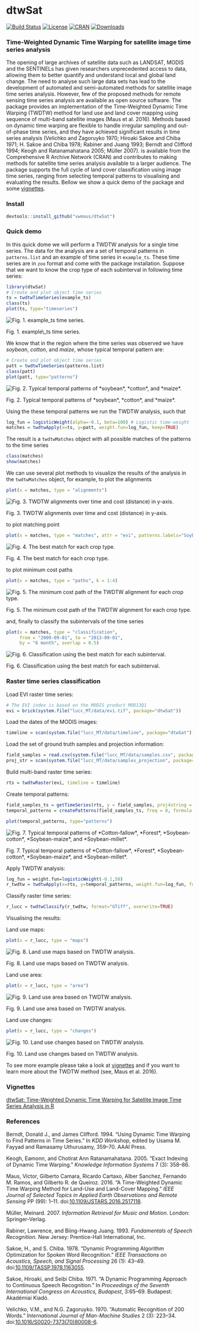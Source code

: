 <!-- Set global env -->
<!-- 
    rmarkdown::render("README.Rmd") 
-->
dtwSat
======

[![Build Status](https://travis-ci.org/vwmaus/dtwSat.png?branch=master)](https://travis-ci.org/vwmaus/dtwSat) [![License](http://img.shields.io/badge/license-GPL%20%28%3E=%202%29-brightgreen.svg?style=flat)](http://www.gnu.org/licenses/gpl-2.0.html) [![CRAN](http://www.r-pkg.org/badges/version/dtwSat)](http://cran.r-project.org/package=dtwSat) [![Downloads](http://cranlogs.r-pkg.org/badges/dtwSat?color=brightgreen)](http://www.r-pkg.org/pkg/dtwSat)

### Time-Weighted Dynamic Time Warping for satellite image time series analysis

The opening of large archives of satellite data such as LANDSAT, MODIS and the SENTINELs has given researchers unprecedented access to data, allowing them to better quantify and understand local and global land change. The need to analyse such large data sets has lead to the development of automated and semi-automated methods for satellite image time series analysis. However, few of the proposed methods for remote sensing time series analysis are available as open source software. The package provides an implementation of the Time-Weighted Dynamic Time Warping (TWDTW) method for land use and land cover mapping using sequence of multi-band satellite images (Maus et al. 2016). Methods based on dynamic time warping are flexible to handle irregular sampling and out-of-phase time series, and they have achieved significant results in time series analysis (Velichko and Zagoruyko 1970; Hiroaki Sakoe and Chiba 1971; H. Sakoe and Chiba 1978; Rabiner and Juang 1993; Berndt and Clifford 1994; Keogh and Ratanamahatana 2005; Müller 2007). is available from the Comprehensive R Archive Network (CRAN) and contributes to making methods for satellite time series analysis available to a larger audience. The package supports the full cycle of land cover classification using image time series, ranging from selecting temporal patterns to visualising and evaluating the results. Bellow we show a quick demo of the package and some [vignettes](#vignettes).

### Install

``` r
devtools::install_github("vwmaus/dtwSat")
```

### Quick demo

In this quick dome we will perform a TWDTW analysis for a single time series. The data for the analysis are a set of temporal patterns in `patterns.list` and an example of time series in `example_ts`. These time series are in `zoo` format and come with the package installation. Suppose that we want to know the crop type of each subinterval in following time series:

``` r
library(dtwSat)
# Create and plot object time series 
ts = twdtwTimeSeries(example_ts)
class(ts)
plot(ts, type="timeseries")
```

<img src="figure/plot-example_ts-ts-1.png" alt="Fig. 1. example_ts time series."  />
<p class="caption">
Fig. 1. example\_ts time series.
</p>

We know that in the region where the time series was observed we have *soybean*, *cotton*, and *maize*, whose typical temporal pattern are:

``` r
# Create and plot object time series 
patt = twdtwTimeSeries(patterns.list)
class(patt)
plot(patt, type="patterns") 
```

<img src="figure/plot-patterns-1.png" alt="Fig. 2. Typical temporal patterns of *soybean*, *cotton*, and *maize*."  />
<p class="caption">
Fig. 2. Typical temporal patterns of *soybean*, *cotton*, and *maize*.
</p>

Using the these temporal patterns we run the TWDTW analysis, such that

``` r
log_fun = logisticWeight(alpha=-0.1, beta=100) # Logistic time-weight
matches = twdtwApply(x=ts, y=patt, weight.fun=log_fun, keep=TRUE) 
```

The result is a `twdtwMatches` object with all possible matches of the patterns to the time series

``` r
class(matches)
show(matches)
```

We can use several plot methods to visualize the results of the analysis in the `twdtwMatches` object, for example, to plot the alignments

``` r
plot(x = matches, type = "alignments")
```

<img src="figure/plot-alignment-1.png" alt="Fig. 3. TWDTW alignments over time and cost (distance) in y-axis."  />
<p class="caption">
Fig. 3. TWDTW alignments over time and cost (distance) in y-axis.
</p>

to plot matching point

``` r
plot(x = matches, type = "matches", attr = "evi", patterns.labels="Soybean", k=4) 
```

<img src="figure/plot-match-1.png" alt="Fig. 4. The best match for each crop type."  />
<p class="caption">
Fig. 4. The best match for each crop type.
</p>

to plot minimum cost paths

``` r
plot(x = matches, type = "paths", k = 1:4) 
```

<img src="figure/plot-path-1.png" alt="Fig. 5. The minimum cost path of the TWDTW alignment for each crop type."  />
<p class="caption">
Fig. 5. The minimum cost path of the TWDTW alignment for each crop type.
</p>

and, finally to classify the subintervals of the time series

``` r
plot(x = matches, type = "classification",
     from = "2009-09-01", to = "2013-09-01", 
     by = "6 month", overlap = 0.5) 
```

<img src="figure/plot-group-1.png" alt="Fig. 6. Classification using the best match for each subinterval."  />
<p class="caption">
Fig. 6. Classification using the best match for each subinterval.
</p>

### Raster time series classification

Load EVI raster time series:

``` r
# The EVI index is based on the MODIS product MOD13Q1
evi = brick(system.file("lucc_MT/data/evi.tif", package="dtwSat"))
```

Load the dates of the MODIS images:

``` r
timeline = scan(system.file("lucc_MT/data/timeline", package="dtwSat"), what="date")
```

Load the set of ground truth samples and projection information:

``` r
field_samples = read.csv(system.file("lucc_MT/data/samples.csv", package="dtwSat"))
proj_str = scan(system.file("lucc_MT/data/samples_projection", package="dtwSat"), what = "character")
```

Build multi-band raster time series:

``` r
rts = twdtwRaster(evi, timeline = timeline)
```

Create temporal patterns:

``` r
field_samples_ts = getTimeSeries(rts, y = field_samples, proj4string = proj_str)
temporal_patterns = createPatterns(field_samples_ts, freq = 8, formula = y ~ s(x))
```

``` r
plot(temporal_patterns, type="patterns") 
```

<img src="figure/plot-patterns-map-1.png" alt="Fig. 7. Typical temporal patterns of *Cotton-fallow*, *Forest*, *Soybean-cotton*, *Soybean-maize*, and *Soybean-millet*."  />
<p class="caption">
Fig. 7. Typical temporal patterns of *Cotton-fallow*, *Forest*, *Soybean-cotton*, *Soybean-maize*, and *Soybean-millet*.
</p>

Apply TWDTW analysis:

``` r
log_fun = weight.fun=logisticWeight(-0.1,50)
r_twdtw = twdtwApply(x=rts, y=temporal_patterns, weight.fun=log_fun, format="GTiff", overwrite=TRUE)
```

Classify raster time series:

``` r
r_lucc = twdtwClassify(r_twdtw, format="GTiff", overwrite=TRUE)
```

Visualising the results:

Land use maps:

``` r
plot(x = r_lucc, type = "maps")
```

<img src="figure/plot-maps-1.png" alt="Fig. 8. Land use maps based on TWDTW analysis."  />
<p class="caption">
Fig. 8. Land use maps based on TWDTW analysis.
</p>

Land use area:

``` r
plot(x = r_lucc, type = "area")
```

<img src="figure/plot-area-1.png" alt="Fig. 9. Land use area based on TWDTW analysis."  />
<p class="caption">
Fig. 9. Land use area based on TWDTW analysis.
</p>

Land use changes:

``` r
plot(x = r_lucc, type = "changes")
```

<img src="figure/plot-changes-1.png" alt="Fig. 10. Land use changes based on TWDTW analysis."  />
<p class="caption">
Fig. 10. Land use changes based on TWDTW analysis.
</p>

To see more example please take a look at [vignettes](#vignettes) and if you want to learn more about the TWDTW method (see, Maus et al. 2016).

### Vignettes

[dtwSat: Time-Weighted Dynamic Time Warping for Satellite Image Time Series Analysis in R](./inst/doc/applying_twdtw.pdf)

### References

Berndt, Donald J., and James Clifford. 1994. “Using Dynamic Time Warping to Find Patterns in Time Series.” In *KDD Workshop*, edited by Usama M. Fayyad and Ramasamy Uthurusamy, 359–70. AAAI Press.

Keogh, Eamonn, and Chotirat Ann Ratanamahatana. 2005. “Exact Indexing of Dynamic Time Warping.” *Knowledge Information Systems* 7 (3): 358–86.

Maus, Victor, Gilberto Camara, Ricardo Cartaxo, Alber Sanchez, Fernando M. Ramos, and Gilberto R. de Queiroz. 2016. “A Time-Weighted Dynamic Time Warping Method for Land-Use and Land-Cover Mapping.” *IEEE Journal of Selected Topics in Applied Earth Observations and Remote Sensing* PP (99): 1–11. doi:[10.1109/JSTARS.2016.2517118](https://doi.org/10.1109/JSTARS.2016.2517118).

Müller, Meinard. 2007. *Information Retrieval for Music and Motion*. London: Springer-Verlag.

Rabiner, Lawrence, and Biing-Hwang Juang. 1993. *Fundamentals of Speech Recognition*. New Jersey: Prentice-Hall International, Inc.

Sakoe, H., and S. Chiba. 1978. “Dynamic Programming Algorithm Optimization for Spoken Word Recognition.” *IEEE Transactions on Acoustics, Speech, and Signal Processing* 26 (1): 43–49. doi:[10.1109/TASSP.1978.1163055](https://doi.org/10.1109/TASSP.1978.1163055).

Sakoe, Hiroaki, and Seibi Chiba. 1971. “A Dynamic Programming Approach to Continuous Speech Recognition.” In *Proceedings of the Seventh International Congress on Acoustics, Budapest*, 3:65–69. Budapest: Akadémiai Kiadó.

Velichko, V.M., and N.G. Zagoruyko. 1970. “Automatic Recognition of 200 Words.” *International Journal of Man-Machine Studies* 2 (3): 223–34. doi:[10.1016/S0020-7373(70)80008-6](https://doi.org/10.1016/S0020-7373(70)80008-6).
